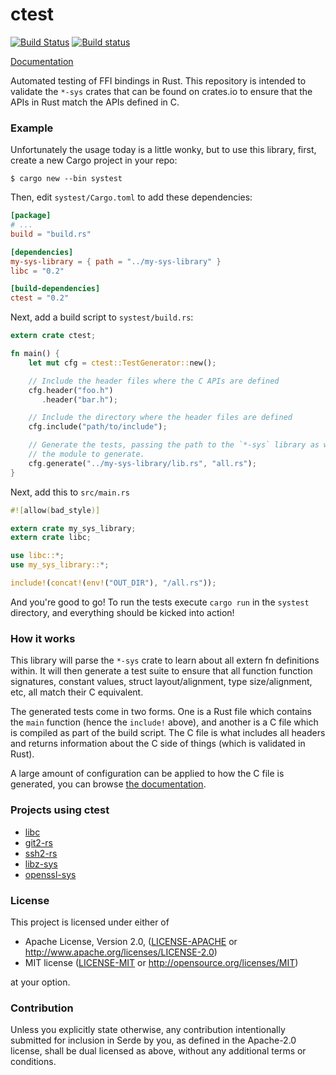 # ctest

[![Build Status](https://travis-ci.com/gnzlbg/ctest.svg?branch=master)](https://travis-ci.com/gnzlbg/ctest)
[![Build status](https://ci.appveyor.com/api/projects/status/akjf8gn5pem05iyw?svg=true)](https://ci.appveyor.com/project/alexcrichton/ctest)

[Documentation][dox]

[dox]: https://docs.rs/ctest

Automated testing of FFI bindings in Rust. This repository is intended to
validate the `*-sys` crates that can be found on crates.io to ensure that the
APIs in Rust match the APIs defined in C.

### Example

Unfortunately the usage today is a little wonky, but to use this library, first,
create a new Cargo project in your repo:

```
$ cargo new --bin systest
```

Then, edit `systest/Cargo.toml` to add these dependencies:

```toml
[package]
# ...
build = "build.rs"

[dependencies]
my-sys-library = { path = "../my-sys-library" }
libc = "0.2"

[build-dependencies]
ctest = "0.2"
```

Next, add a build script to `systest/build.rs`:

```rust
extern crate ctest;

fn main() {
    let mut cfg = ctest::TestGenerator::new();

    // Include the header files where the C APIs are defined
    cfg.header("foo.h")
       .header("bar.h");

    // Include the directory where the header files are defined
    cfg.include("path/to/include");

    // Generate the tests, passing the path to the `*-sys` library as well as
    // the module to generate.
    cfg.generate("../my-sys-library/lib.rs", "all.rs");
}

```

Next, add this to `src/main.rs`

```rust
#![allow(bad_style)]

extern crate my_sys_library;
extern crate libc;

use libc::*;
use my_sys_library::*;

include!(concat!(env!("OUT_DIR"), "/all.rs"));
```

And you're good to go! To run the tests execute `cargo run` in the `systest`
directory, and everything should be kicked into action!

### How it works

This library will parse the `*-sys` crate to learn about all extern fn
definitions within. It will then generate a test suite to ensure that all
function function signatures, constant values, struct layout/alignment, type
size/alignment, etc, all match their C equivalent.

The generated tests come in two forms. One is a Rust file which contains the
`main` function (hence the `include!` above), and another is a C file which is
compiled as part of the build script. The C file is what includes all headers
and returns information about the C side of things (which is validated in Rust).

A large amount of configuration can be applied to how the C file is generated,
you can browse [the documentation][dox].

### Projects using ctest

* [libc](https://github.com/rust-lang/libc)
* [git2-rs](https://github.com/rust-lang/git2-rs)
* [ssh2-rs](https://github.com/alexcrichton/ssh2-rs)
* [libz-sys](https://github.com/rust-lang/libz-sys)
* [openssl-sys](https://github.com/sfackler/rust-openssl)

### License

This project is licensed under either of

 * Apache License, Version 2.0, ([LICENSE-APACHE](LICENSE-APACHE) or
   http://www.apache.org/licenses/LICENSE-2.0)
 * MIT license ([LICENSE-MIT](LICENSE-MIT) or
   http://opensource.org/licenses/MIT)

at your option.

### Contribution

Unless you explicitly state otherwise, any contribution intentionally submitted
for inclusion in Serde by you, as defined in the Apache-2.0 license, shall be
dual licensed as above, without any additional terms or conditions.

